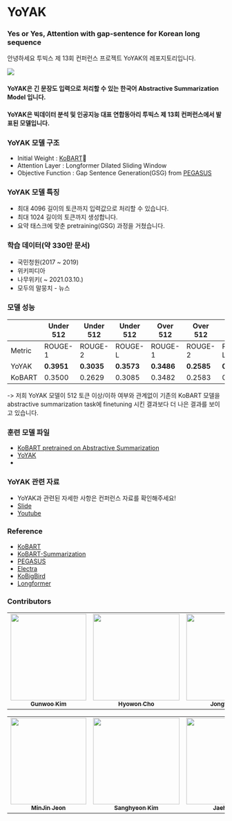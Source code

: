 # YoYAK
### **Y**es **o**r **Y**es, **A**ttention with gap-sentence for **K**orean long sequence

안녕하세요 투빅스 제 13회 컨퍼런스 프로젝트 YoYAK의 레포지토리입니다. 

![](https://user-images.githubusercontent.com/43404665/149938801-b4ee73e1-7162-4768-9ea6-7a69753412fa.png)

#### YoYAK은 긴 문장도 입력으로 처리할 수 있는 한국어 Abstractive Summarization Model 입니다. 
#### YoYAK은 빅데이터 분석 및 인공지능 대표 연합동아리 투빅스 제 13회 컨퍼런스에서 발표된 모델입니다. 

### YoYAK 모델 구조 
- Initial Weight : [KoBART](https://github.com/SKT-AI/KoBART)🤣
- Attention Layer : Longformer Dilated Sliding Window
- Objective Function : Gap Sentence Generation(GSG) from [PEGASUS](https://github.com/google-research/pegasus)

### YoYAK 모델 특징
- 최대 4096 길이의 토큰까지 입력값으로 처리할 수 있습니다. 
- 최대 1024 길이의 토큰까지 생성합니다. 
- 요약 태스크에 맞춘 pretraining(GSG) 과정을 거쳤습니다. 

### 학습 데이터(약 330만 문서)
- 국민청원(2017 ~ 2019)
- 위키피디아
- 나무위키( ~ 2021.03.10.)
- 모두의 말뭉치 - 뉴스

### 모델 성능
| | Under 512| Under 512 | Under 512| Over 512 | Over 512 | Over 512|
| --- | --- | --- |---|---|---|---|
| Metric | ROUGE-1| ROUGE-2 |ROUGE-L|ROUGE-1|ROUGE-2| ROUGE-L|
| YoYAK | **0.3951**|**0.3035**|**0.3573**|**0.3486**|**0.2585**|**0.3100**|
| KoBART | 0.3500 | 0.2629|0.3085|0.3482|0.2583|0.3081|

-> 저희 YoYAK 모델이 512 토큰 이상/이하 여부와 관계없이 기존의 KoBART 모델을 abstractive summarization task에 finetuning 시킨 결과보다 더 나은 결과를 보이고 있습니다. 

### 훈련 모델 파일
- [KoBART pretrained on Abstractive Summarization](https://drive.google.com/drive/folders/15S4JYbJXz_yMUobccA2cvI4D5kVNgtIs?usp=sharing)
- [YoYAK](https://drive.google.com/drive/folders/14T2RUwuh_e4ok60nJl2xa6yZWSSMALs8?usp=sharing)
- 
### YoYAK 관련 자료
- YoYAK과 관련된 자세한 사항은 컨퍼런스 자료를 확인해주세요!
- [Slide](https://drive.google.com/file/d/1rsfD0anCyETIc-Fip4d3zAWCdUlYw75i/view?usp=sharing)
- [Youtube](https://www.youtube.com/watch?v=-OV746tzhEM)

### Reference
- [KoBART](https://github.com/SKT-AI/KoBART)
- [KoBART-Summarization](https://github.com/seujung/KoBART-summarization)
- [PEGASUS](https://arxiv.org/abs/1912.08777)
- [Electra](https://arxiv.org/abs/2003.10555)
- [KoBigBird](https://github.com/monologg/KoBigBird)
- [Longformer](https://arxiv.org/abs/2004.05150)

### Contributors
<table>
  <tr>
    <td align="center"><a href="https://github.com/gunny97"><img src="https://user-images.githubusercontent.com/43404665/149942570-5ba951a7-7de8-4962-ac09-ded780e3541f.jpg" width="175" height="200"><br /><sub><b>Gunwoo Kim</b></sub></td>
    <td align="center"><a href="https://github.com/hyyoka"><img src="https://user-images.githubusercontent.com/55127132/127152266-d38debab-199a-493a-bf2e-cdbc82d80e89.png" width="200" height="200"><br /><sub><b>Hyowon Cho</b></sub></td>
    <td align="center"><a href="https://github.com/kimjongwoo-cell"><img src="https://user-images.githubusercontent.com/43404665/149942566-5b5c6d0c-50f0-4733-a6d3-14cd290bb508.jpg" width="200" height="200"><br /><sub><b>Jongwoo Kim</b></sub></td>
    <td align="center"><a href="https://github.com/Lainshower"><img src="https://user-images.githubusercontent.com/43404665/149942580-f7972e58-f477-4220-9a12-1381b5b4935d.jpg" width="200" height="200"><br /><sub><b>Junwon Chang</b></sub></td>
  </tr>
</table>
<table>
  <tr align = "center">
    <td align="center"><a href="https://github.com/minjin-jeon"><img src="https://user-images.githubusercontent.com/43404665/149942576-39b308ed-a3fe-442c-8336-4ba6c0cd79b8.jpg" width="175" height="200"><br /><sub><b>MinJin Jeon</b></sub></td>
    <td align="center"><a href="https://github.com/shkim960520"><img src="https://user-images.githubusercontent.com/43404665/149942578-cdc715e9-d02c-46ea-952b-8c67dd24b564.jpg" width="200" height="200"><br /><sub><b>Sanghyeon Kim</b></sub></td>
    <td align="center"><a href="https://github.com/KimJaehee0725"><img src="https://user-images.githubusercontent.com/43404665/149942561-83eb061b-441d-4d73-9e30-f89ac778fb3b.jpg" width="200" height="200"><br /><sub><b>Jaehee Kim</b></sub></td>
  </tr>
</table>
